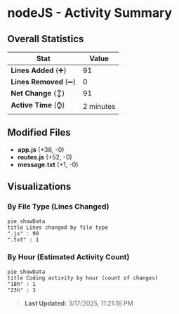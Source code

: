 # nodeJS - Activity Summary 

## Overall Statistics

| Stat                   | Value                                                             |
| ---------------------- | ----------------------------------------------------------------- |
| **Lines Added** (➕)   | 91                                          |
| **Lines Removed** (➖) | 0                                        |
| **Net Change** (↕)    | 91                |
| **Active Time** (⌚)   | 2 minutes |


## Modified Files
- **app.js** (+38, -0)
- **routes.js** (+52, -0)
- **message.txt** (+1, -0)

## Visualizations

### By File Type (Lines Changed)

```mermaid
pie showData
title Lines changed by file type
".js" : 90
".txt" : 1
```

### By Hour (Estimated Activity Count)

```mermaid
pie showData
title Coding activity by hour (count of changes)
"18h" : 1
"23h" : 3
```


> **Last Updated:** 3/17/2025, 11:21:16 PM